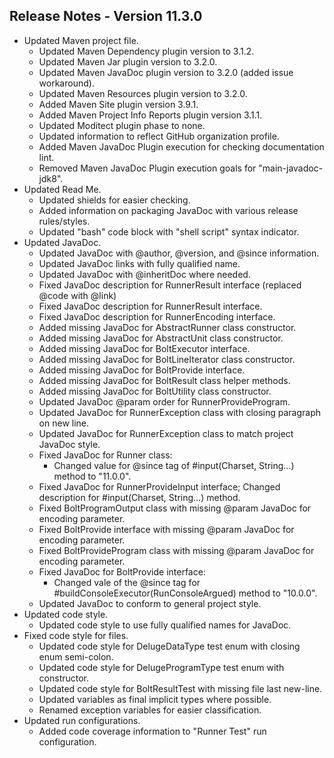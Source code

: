 ## Release Notes - Version 11.3.0

* Updated Maven project file.
    * Updated Maven Dependency plugin version to 3.1.2.
    * Updated Maven Jar plugin version to 3.2.0.
    * Updated Maven JavaDoc plugin version to 3.2.0 \(added issue workaround\).
    * Updated Maven Resources plugin version to 3.2.0.
    * Added Maven Site plugin version 3.9.1.
    * Added Maven Project Info Reports plugin version 3.1.1.
    * Updated Moditect plugin phase to none.
    * Updated information to reflect GitHub organization profile.
    * Added Maven JavaDoc Plugin execution for checking documentation lint.
    * Removed Maven JavaDoc Plugin execution goals for "main-javadoc-jdk8".
* Updated Read Me.
    * Updated shields for easier checking.
    * Added information on packaging JavaDoc with various release rules/styles.
    * Updated "bash" code block with "shell script" syntax indicator.
* Updated JavaDoc.
    * Updated JavaDoc with @author, @version, and @since information.
    * Updated JavaDoc links with fully qualified name.
    * Updated JavaDoc with @inheritDoc where needed.
    * Fixed JavaDoc description for RunnerResult interface \(replaced @code with @link\)
    * Fixed JavaDoc description for RunnerResult interface.
    * Fixed JavaDoc description for RunnerEncoding interface.
    * Added missing JavaDoc for AbstractRunner class constructor.
    * Added missing JavaDoc for AbstractUnit class constructor.
    * Added missing JavaDoc for BoltExecutor interface.
    * Added missing JavaDoc for BoltLineIterator class constructor.
    * Added missing JavaDoc for BoltProvide interface.
    * Added missing JavaDoc for BoltResult class helper methods.
    * Added missing JavaDoc for BoltUtility class constructor.
    * Updated JavaDoc @param order for RunnerProvideProgram.
    * Updated JavaDoc for RunnerException class with closing paragraph on new line.
    * Updated JavaDoc for RunnerException class to match project JavaDoc style.
    * Fixed JavaDoc for Runner class:
        * Changed value for @since tag of #input\(Charset, String...\) method to "11.0.0".
    * Fixed JavaDoc for RunnerProvideInput interface; Changed description for #input\(Charset, String...\) method.
    * Fixed BoltProgramOutput class with missing @param JavaDoc for encoding parameter.
    * Fixed BoltProvide interface with missing @param JavaDoc for encoding parameter.
    * Fixed BoltProvideProgram class with missing @param JavaDoc for encoding parameter.
    * Fixed JavaDoc for BoltProvide interface:
        * Changed vale of the @since tag for #buildConsoleExecutor\(RunConsoleArgued\) method to "10.0.0".
    * Updated JavaDoc to conform to general project style.
* Updated code style.
    * Updated code style to use fully qualified names for JavaDoc.
* Fixed code style for files.
    * Updated code style for DelugeDataType test enum with closing enum semi-colon.
    * Updated code style for DelugeProgramType test enum with constructor.
    * Updated code style for BoltResultTest with missing file last new-line.
    * Updated variables as final implicit types where possible.
    * Renamed exception variables for easier classification.
* Updated run configurations.
    * Added code coverage information to "Runner Test" run configuration.
